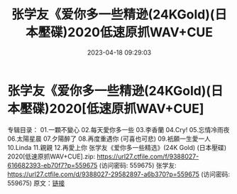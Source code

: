 ﻿---
title: 张学友《爱你多一些精逊(24KGold)(日本壓碟)2020低速原抓WAV+CUE
date: 2023-04-18 09:29:03
categories: WAV车载音乐、镜像
tags: 华语中文
---
# 张学友《爱你多一些精逊(24KGold)(日本壓碟)2020[低速原抓WAV+CUE]

专辑目录：
01.一顆不變心
02.每天愛你多一些
03.李香蘭
04.Cry!
05.忘情冷雨夜
06.太陽星晨
07.夕陽醉了
08.再度重遇你 (可喜也可悲)
09.衹願一生愛一人
10.Linda
11.親親
12.再愛上你
张学友《爱你多一些精选》(24K Gold) (日本壓碟)
2020[低速原抓WAV+CUE].zip: https://url27.ctfile.com/f/9388027-616682393-eb70f7?p=559675
(访问密码: 559675)
张学友: https://url27.ctfile.com/d/9388027-29582897-a6b370?p=559675
(访问密码: 559675)
原文：[链接](https://blog.sina.com.cn/s/blog_1647c7e76010311hv.html)